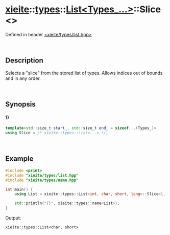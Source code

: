 # [xieite](../../../../../xieite.md)\:\:[types](../../../../../types.md)\:\:[List<Types_...>](../../../list.md)\:\:Slice\<\>
Defined in header [<xieite/types/list.hpp>](../../../../../../include/xieite/types/list.hpp)

&nbsp;

## Description
Selects a "slice" from the stored list of types. Allows indices out of bounds and in any order.

&nbsp;

## Synopsis
#### 1)
```cpp
template<std::size_t start_, std::size_t end_ = sizeof...(Types_)>
using Slice = /* xieite::types::List<...> */;
```

&nbsp;

## Example
```cpp
#include <print>
#include "xieite/types/list.hpp"
#include "xieite/types/name.hpp"

int main() {
    using List = xieite::types::List<int, char, short, long>::Slice<1, 3>;

    std::println("{}", xieite::types::name<List>);
}
```
Output:
```
xieite::types::List<char, short>
```
